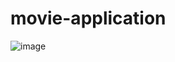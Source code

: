 # movie-application
![image](https://github.com/user-attachments/assets/985ed58d-300f-4210-84ed-4a9e50422c9f)
